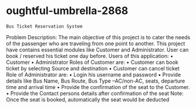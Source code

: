 # oughtful-umbrella-2868

	Bus Ticket Reservation System

Problem Description:
The main objective of this project is to cater the needs of the passenger who are traveling from one point to another. This project have contains essential modules like Customer and Administrator. User can book / reserved his ticket one day before.
Users of this application:
• Customer
• Administrator
Roles of Customer are:
• Customer can book ticket by selecting Source and destination
• Customer can cancel ticket
Role of Administrator are:
• Login his username and password
• Provide details like Bus Name, Bus Route, Bus Type –AC/non-AC, seats, departure time and arrival time
• Provide the confirmation of the seat to the Customer.
• Provide the Contact persons details after confirmation of the seat
Note: Once the seat is booked, automatically the seat would be deducted

